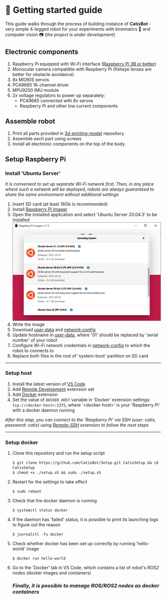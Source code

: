 # 🚀 Getting started guide

This guide walks through the process of building instance of **CatixBot** - very simple 4-legged robot for your experiments with kinematics 🦾 and computer vision 📷 (_the project is under development_)

## Electronic components

1. Raspberry Pi equipped with Wi-Fi interface ([Raspberry Pi 3B or better](https://en.wikipedia.org/wiki/Raspberry_Pi#Model_comparison))
2. Monocular camera compatible with Raspberry Pi (fisheye lenses are better for obstacle avoidance)
2. 8x MG90S servos
3. PCA9685 16-channel driver
5. MPU9250 IMU module 
6. 2x voltage regulators to power up separately:
    - PCA9685 connected with 8x servos
    - Raspberry Pi and other low current components

## Assemble robot

1. Print all parts provided in [3d-printing-model](https://github.com/CatixBot/3d-printing-model) repository
2. Assemble each part using screws
2. Install all electronic components on the top of the body

## Setup Raspberry Pi


### Install 'Ubuntu Server'

_It is convenient to set up separate Wi-Fi network first. Then, in any place where such a network will be deployed, robots are always guaranteed to share the same environment without additional settings_

1. Insert SD card (at least 16Gb is recommended)
2. Install [Raspberry Pi Imager](https://www.raspberrypi.com/software/)
3. Open the installed application and select 'Ubuntu Server 20.04.3' to be installed    
![alt text](Images/1.png)
4. Write the image
5. Download [user-data](https://github.com/CatixBot/Setup/blob/main/Headless/user-data) and [network-config](https://github.com/CatixBot/Setup/blob/main/Headless/network-config)
5. Update hostname in [user-data](https://github.com/CatixBot/Setup/tree/main/Headless), where '01' should be replaced by 'serial number' of your robot
6. Configure Wi-Fi network credentials in [network-config](https://github.com/CatixBot/Setup/blob/main/Headless/network-config) to which the robot to connects to
7. Replace both files in the root of 'system-boot' partition on SD card

---

### Setup host

1. Install the latest version of [VS Code](https://code.visualstudio.com/)
2. Add [Remote Development](https://marketplace.visualstudio.com/items?itemName=ms-vscode-remote.vscode-remote-extensionpack) extension set
3. Add [Docker](https://marketplace.visualstudio.com/items?itemName=ms-azuretools.vscode-docker) extension
4. Set the value of `DOCKER_HOST` variable in 'Docker' extension settings: `tcp://<docker-host>:2375`, where '\<docker-host\>' is your 'Raspberry Pi' with a docker daemon running
    
_After this step, you can connect to the 'Raspberry Pi' via SSH (user: catix, password: catix) using [Remote-SSH](https://code.visualstudio.com/docs/remote/ssh) extension to follow the next steps_

---

### Setup docker

1. Clone this repository and run the setup script
    ```
    $ git clone https://github.com/CatixBot/Setup.git CatixSetup && cd CatixSetup
    $ chmod +x ./setup.sh && sudo ./setup.sh
    ```
2. Restart for the settings to take effect
    ```
    $ sudo reboot
    ```
3. Check that the docker daemon is running
    ```
    $ systemctl status docker
    ```
4. If the daemon has 'failed' status, it is possible to print its launching logs to figure out the reason
    ```
    $ journalctl -fu docker
    ```
5. Check whether docker has been set up correctly by running 'hello-world' image
    ```
    $ docker run hello-world
    ```
6. Go to the 'Docker' tab in VS Code, which contains a list of robot's ROS2 nodes (docker images and containers)

    ### _Finally, it is possible to manage ROS/ROS2 nodes as docker containers_
